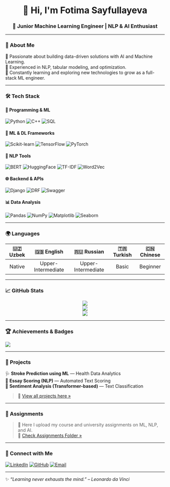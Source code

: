 <h1 align="center">👋 Hi, I'm Fotima Sayfullayeva</h1>
<h3 align="center">💫 Junior Machine Learning Engineer | NLP & AI Enthusiast</h3>

---

### 🧠 About Me  
🎯 Passionate about building data-driven solutions with AI and Machine Learning.  
💬 Experienced in NLP, tabular modeling, and optimization.  
🚀 Constantly learning and exploring new technologies to grow as a full-stack ML engineer.

---

### 🛠️ Tech Stack  

#### 🧩 Programming & ML
![Python](https://img.shields.io/badge/Python-3670A0?style=for-the-badge&logo=python&logoColor=ffdd54)
![C++](https://img.shields.io/badge/C++-00599C?style=for-the-badge&logo=cplusplus&logoColor=white)
![SQL](https://img.shields.io/badge/SQL-336791?style=for-the-badge&logo=postgresql&logoColor=white)

#### 🤖 ML & DL Frameworks
![Scikit-learn](https://img.shields.io/badge/Scikit--learn-F7931E?style=for-the-badge&logo=scikit-learn&logoColor=white)
![TensorFlow](https://img.shields.io/badge/TensorFlow-FF6F00?style=for-the-badge&logo=tensorflow&logoColor=white)
![PyTorch](https://img.shields.io/badge/PyTorch-EE4C2C?style=for-the-badge&logo=pytorch&logoColor=white)

#### 💬 NLP Tools
![BERT](https://img.shields.io/badge/BERT-000000?style=for-the-badge&logo=transformers&logoColor=yellow)
![HuggingFace](https://img.shields.io/badge/HuggingFace-FFD700?style=for-the-badge&logo=huggingface&logoColor=black)
![TF-IDF](https://img.shields.io/badge/TF--IDF-0A66C2?style=for-the-badge)
![Word2Vec](https://img.shields.io/badge/Word2Vec-FF4088?style=for-the-badge)

#### 🌐 Backend & APIs
![Django](https://img.shields.io/badge/Django-092E20?style=for-the-badge&logo=django&logoColor=white)
![DRF](https://img.shields.io/badge/DRF-FF1709?style=for-the-badge&logo=django&logoColor=white)
![Swagger](https://img.shields.io/badge/Swagger-85EA2D?style=for-the-badge&logo=swagger&logoColor=black)

#### 📊 Data Analysis
![Pandas](https://img.shields.io/badge/Pandas-150458?style=for-the-badge&logo=pandas&logoColor=white)
![NumPy](https://img.shields.io/badge/Numpy-013243?style=for-the-badge&logo=numpy&logoColor=white)
![Matplotlib](https://img.shields.io/badge/Matplotlib-11557C?style=for-the-badge)
![Seaborn](https://img.shields.io/badge/Seaborn-7BB8F3?style=for-the-badge)

---

### 🌍 Languages  
| 🇺🇿 Uzbek | 🇬🇧 English | 🇷🇺 Russian | 🇹🇷 Turkish | 🇨🇳 Chinese |
|:---:|:---:|:---:|:---:|:---:|
| Native | Upper-Intermediate | Upper-Intermediate | Basic | Beginner |

---

### 📈 GitHub Stats

<div align="center">

![](https://github-readme-stats.vercel.app/api?username=FotimaS&theme=radical&show_icons=true&hide_border=true&count_private=true)  
![](https://github-readme-streak-stats.herokuapp.com/?user=FotimaS&theme=radical&hide_border=true)  
![](https://github-readme-stats.vercel.app/api/top-langs/?username=FotimaS&layout=compact&theme=radical&hide_border=true)

</div>

---

### 🏆 Achievements & Badges
![](https://github-profile-trophy.vercel.app/?username=FotimaSayfullayeva&theme=radical&no-frame=true&no-bg=true&margin-w=5)

---

### 📂 Projects  
🩺 **Stroke Prediction using ML** — Health Data Analytics  
📝 **Essay Scoring (NLP)** — Automated Text Scoring  
💬 **Sentiment Analysis (Transformer-based)** — Text Classification  

> 🔗 [View all projects here »](https://github.com/FotimaSayfullayeva?tab=repositories)

---

### 📘 Assignments  
> 🧠 Here I upload my course and university assignments on ML, NLP, and AI.  
> 📂 [Check Assignments Folder »](https://github.com/FotimaSayfullayeva?tab=repositories)

---

### 🌟 Connect with Me  
[![LinkedIn](https://img.shields.io/badge/LinkedIn-0077B5?style=for-the-badge&logo=linkedin&logoColor=white)](https://linkedin.com/)
[![GitHub](https://img.shields.io/badge/GitHub-100000?style=for-the-badge&logo=github&logoColor=white)](https://github.com/FotimaSayfullayeva)
[![Email](https://img.shields.io/badge/Email-fotima@example.com-red?style=for-the-badge&logo=gmail&logoColor=white)]()

---

✨ *“Learning never exhausts the mind.” – Leonardo da Vinci*
